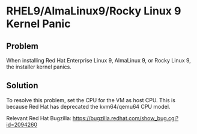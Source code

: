 # RHEL9/AlmaLinux9/Rocky Linux 9 Kernel Panic

## Problem

When installing Red Hat Enterprise Linux 9, AlmaLinux 9, or Rocky Linux 9, the installer kernel panics.

## Solution

To resolve this problem, set the CPU for the VM as host CPU. This is because Red Hat has deprecated the kvm64/qemu64 CPU model. 

Relevant Red Hat Bugzilla: https://bugzilla.redhat.com/show_bug.cgi?id=2094260 


